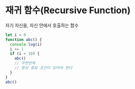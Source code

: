 # 재귀 함수(Recursive Function)
자기 자신을, 자신 안에서 호출하는 함수

```js
let i = 0
function abc() {
  console.log(i)
  i += 1
  if (i < 10) {
    abc()
    // 무한반복
    // 항상 종료 조건이 있어야 한다
  } 
}
abc()
```